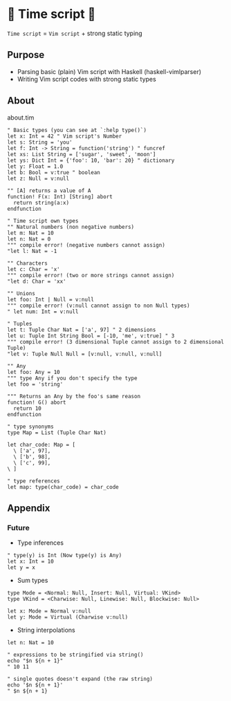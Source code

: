 # :diamond_shape_with_a_dot_inside: Time script :diamond_shape_with_a_dot_inside:

`Time script` = `Vim script` + strong static typing

## Purpose

- Parsing basic (plain) Vim script with Haskell (haskell-vimlparser)
- Writing Vim script codes with strong static types

## About

about.tim

```vim
" Basic types (you can see at `:help type()`)
let x: Int = 42 " Vim script's Number
let s: String = 'you'
let f: Int -> String = function('string') " funcref
let xs: List String = ['sugar', 'sweet', 'moon']
let ys: Dict Int = {'foo': 10, 'bar': 20} " dictionary
let y: Float = 1.0
let b: Bool = v:true " boolean
let z: Null = v:null

"" [A] returns a value of A
function! F(x: Int) [String] abort
  return string(a:x)
endfunction

" Time script own types
"" Natural numbers (non negative numbers)
let m: Nat = 10
let n: Nat = 0
""" compile error! (negative numbers cannot assign)
"let l: Nat = -1

"" Characters
let c: Char = 'x'
""" compile error! (two or more strings cannot assign)
"let d: Char = 'xx'

"" Unions
let foo: Int | Null = v:null
""" compile error! (v:null cannot assign to non Null types)
" let num: Int = v:null

" Tuples
let t: Tuple Char Nat = ['a', 97] " 2 dimensions
let u: Tuple Int String Bool = [-10, 'me', v:true] " 3
""" compile error! (3 dimensional Tuple cannot assign to 2 dimensional Tuple)
"let v: Tuple Null Null = [v:null, v:null, v:null]

"" Any
let foo: Any = 10
""" type Any if you don't specify the type
let foo = 'string'

""" Returns an Any by the foo's same reason
function! G() abort
  return 10
endfunction

" type synonyms
type Map = List (Tuple Char Nat)

let char_code: Map = [
  \ ['a', 97],
  \ ['b', 98],
  \ ['c', 99],
\ ]

" type references
let map: type(char_code) = char_code
```

## Appendix
### Future

- Type inferences

```vim
" type(y) is Int (Now type(y) is Any)
let x: Int = 10
let y = x
```

- Sum types

```vim
type Mode = <Normal: Null, Insert: Null, Virtual: VKind>
type VKind = <Charwise: Null, Linewise: Null, Blockwise: Null>

let x: Mode = Normal v:null
let y: Mode = Virtual (Charwise v:null)
```

- String interpolations

```vim
let n: Nat = 10

" expressions to be stringified via string()
echo "$n ${n + 1}"
" 10 11

" single quotes doesn't expand (the raw string)
echo '$n ${n + 1}'
" $n ${n + 1}
```
